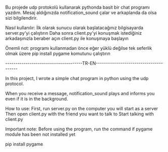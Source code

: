Bu projede udp protokolü kullanarak pythonda basit bir chat programı yazdım.
Mesaj aldığınızda notification_sound çalar ve arkaplanda da olsa sizi bilgilendirir.

Nasıl kullanılır:
İlk olarak sunucu olarak başlatacağınız bilgisayarda server.py'yi çalıştırın
Daha sonra client.py'yi konuşmak istediğiniz arkadaşınızla beraber açın
client.py ile konuşmaya başlayın

Önemli not:
programı kullanmadan önce eğer yüklü değilse tek seferlik olmak üzere
pip install pygame
komutunu çalıştırın

--------------------------------------TR-EN---------------------------------------

In this project, I wrote a simple chat program in python using the udp protocol.

When you receive a message, notification_sound plays and informs you even if it is in the background.

How to use:
First, run server.py on the computer you will start as a server
Then open client.py with the friend you want to talk to
Start talking with client.py

Important note:
Before using the program, run the command if pygame module has been not installed yet

pip install pygame

